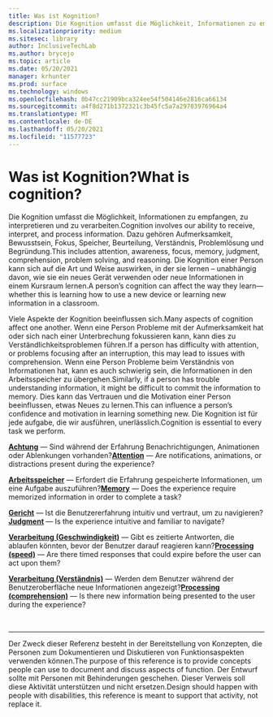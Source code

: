 ```yaml
---
title: Was ist Kognition?
description: Die Kognition umfasst die Möglichkeit, Informationen zu empfangen, zu interpretieren und zu verarbeiten.
ms.localizationpriority: medium
ms.sitesec: library
author: InclusiveTechLab
ms.author: brycejo
ms.topic: article
ms.date: 05/20/2021
manager: krhunter
ms.prod: surface
ms.technology: windows
ms.openlocfilehash: 0b47cc21909bca324ee54f504146e2816ca66134
ms.sourcegitcommit: a4f8d271b1372321c3b45fc5a7a29703976964a4
ms.translationtype: MT
ms.contentlocale: de-DE
ms.lasthandoff: 05/20/2021
ms.locfileid: "11577723"
---
```

# <a name="what-is-cognition"></a><span data-ttu-id="275cc-103">Was ist Kognition?</span><span class="sxs-lookup"><span data-stu-id="275cc-103">What is cognition?</span></span>

<span data-ttu-id="275cc-104">Die Kognition umfasst die Möglichkeit, Informationen zu empfangen, zu interpretieren und zu verarbeiten.</span><span class="sxs-lookup"><span data-stu-id="275cc-104">Cognition involves our ability to receive, interpret, and process information.</span></span> <span data-ttu-id="275cc-105">Dazu gehören Aufmerksamkeit, Bewusstsein, Fokus, Speicher, Beurteilung, Verständnis, Problemlösung und Begründung.</span><span class="sxs-lookup"><span data-stu-id="275cc-105">This includes attention, awareness, focus, memory, judgment, comprehension, problem solving, and reasoning.</span></span> <span data-ttu-id="275cc-106">Die Kognition einer Person kann sich auf die Art und Weise auswirken, in der sie lernen – unabhängig davon, wie sie ein neues Gerät verwenden oder neue Informationen in einem Kursraum lernen.</span><span class="sxs-lookup"><span data-stu-id="275cc-106">A person’s cognition can affect the way they learn—whether this is learning how to use a new device or learning new information in a classroom.</span></span>

<span data-ttu-id="275cc-107">Viele Aspekte der Kognition beeinflussen sich.</span><span class="sxs-lookup"><span data-stu-id="275cc-107">Many aspects of cognition affect one another.</span></span> <span data-ttu-id="275cc-108">Wenn eine Person Probleme mit der Aufmerksamkeit hat oder sich nach einer Unterbrechung fokussieren kann, kann dies zu Verständlichkeitsproblemen führen.</span><span class="sxs-lookup"><span data-stu-id="275cc-108">If a person has difficulty with attention, or problems focusing after an interruption, this may lead to issues with comprehension.</span></span> <span data-ttu-id="275cc-109">Wenn eine Person Probleme beim Verständnis von Informationen hat, kann es auch schwierig sein, die Informationen in den Arbeitsspeicher zu übergehen.</span><span class="sxs-lookup"><span data-stu-id="275cc-109">Similarly, if a person has trouble understanding information, it might be difficult to commit the information to memory.</span></span> <span data-ttu-id="275cc-110">Dies kann das Vertrauen und die Motivation einer Person beeinflussen, etwas Neues zu lernen.</span><span class="sxs-lookup"><span data-stu-id="275cc-110">This can influence a person’s confidence and motivation in learning something new.</span></span> <span data-ttu-id="275cc-111">Die Kognition ist für jede aufgabe, die wir ausführen, unerlässlich.</span><span class="sxs-lookup"><span data-stu-id="275cc-111">Cognition is essential to every task we perform.</span></span>

<span data-ttu-id="275cc-112">**[Achtung](cognition-attention.md)** &mdash; Sind während der Erfahrung Benachrichtigungen, Animationen oder Ablenkungen vorhanden?</span><span class="sxs-lookup"><span data-stu-id="275cc-112">**[Attention](cognition-attention.md)** &mdash; Are notifications, animations, or distractions present during the experience?</span></span>

<span data-ttu-id="275cc-113">**[Arbeitsspeicher](cognition-memory.md)** &mdash; Erfordert die Erfahrung gespeicherte Informationen, um eine Aufgabe auszuführen?</span><span class="sxs-lookup"><span data-stu-id="275cc-113">**[Memory](cognition-memory.md)** &mdash; Does the experience require memorized information in order to complete a task?</span></span>

<span data-ttu-id="275cc-114">**[Gericht](cognition-judgment.md)** &mdash; Ist die Benutzererfahrung intuitiv und vertraut, um zu navigieren?</span><span class="sxs-lookup"><span data-stu-id="275cc-114">**[Judgment](cognition-judgment.md)** &mdash; Is the experience intuitive and familiar to navigate?</span></span>

<span data-ttu-id="275cc-115">**[Verarbeitung (Geschwindigkeit)](cognition-processing-speed.md)** &mdash; Gibt es zeitierte Antworten, die ablaufen könnten, bevor der Benutzer darauf reagieren kann?</span><span class="sxs-lookup"><span data-stu-id="275cc-115">**[Processing (speed)](cognition-processing-speed.md)** &mdash; Are there timed responses that could expire before the user can act upon them?</span></span>

<span data-ttu-id="275cc-116">**[Verarbeitung (Verständnis)](cognition-processing-comprehension.md)** &mdash; Werden dem Benutzer während der Benutzeroberfläche neue Informationen angezeigt?</span><span class="sxs-lookup"><span data-stu-id="275cc-116">**[Processing (comprehension)](cognition-processing-comprehension.md)** &mdash; Is there new information being presented to the user during the experience?</span></span>


&nbsp;

[comment]: # (Footer-Anweisung)
___
<span data-ttu-id="275cc-118">Der Zweck dieser Referenz besteht in der Bereitstellung von Konzepten, die Personen zum Dokumentieren und Diskutieren von Funktionsaspekten verwenden können.</span><span class="sxs-lookup"><span data-stu-id="275cc-118">The purpose of this reference is to provide concepts people can use to document and discuss aspects of function.</span></span> <span data-ttu-id="275cc-119">Der Entwurf sollte mit Personen mit Behinderungen geschehen. Dieser Verweis soll diese Aktivität unterstützen und nicht ersetzen.</span><span class="sxs-lookup"><span data-stu-id="275cc-119">Design should happen with people with disabilities, this reference is meant to support that activity, not replace it.</span></span> 
